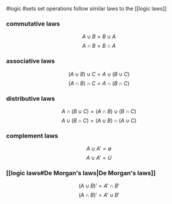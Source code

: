#logic #sets
set operations follow similar laws to the [[logic laws]]
### commutative laws
$$A\cup B=B\cup A$$$$A\cap B=B\cap A$$
### associative laws
$$(A\cup B)\cup C=A\cup (B\cup C)$$$$(A\cap B)\cap C=A\cap(B\cap C)$$
### distributive laws
$$A\cap(B\cup C)=(A\cap B)\cup(B\cap C)$$$$A\cup(B\cap C)=(A\cup B)\cap(A\cup C)$$
### complement laws
$$A\cup A'=\emptyset$$$$A\cup A'=U$$
###  [[logic laws#De Morgan's laws|De Morgan's laws]]
$$(A\cup B)'=A'\cap B'$$$$(A\cap B)'=A'\cup B'$$